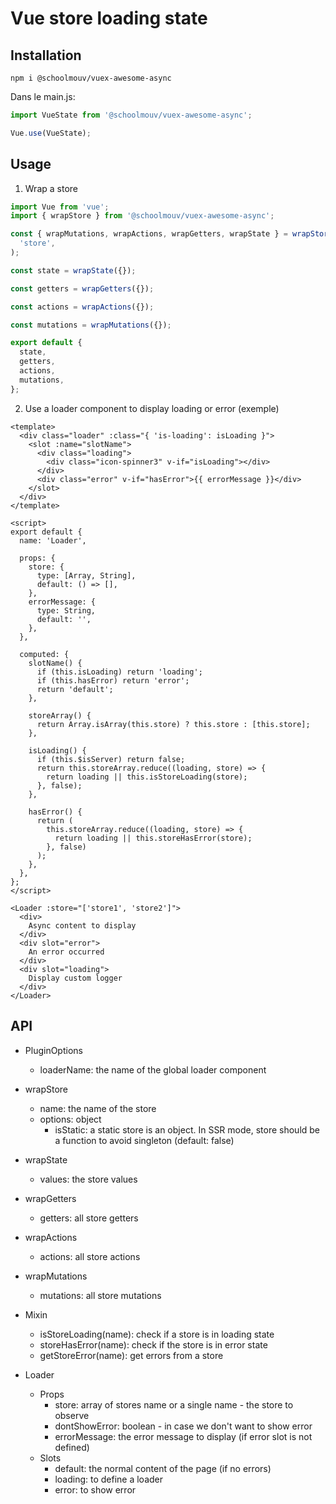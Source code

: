 # Vue store loading state

## Installation

```
npm i @schoolmouv/vuex-awesome-async
```

Dans le main.js:

```javascript
import VueState from '@schoolmouv/vuex-awesome-async';

Vue.use(VueState);
```

## Usage

1.  Wrap a store

```javascript
import Vue from 'vue';
import { wrapStore } from '@schoolmouv/vuex-awesome-async';

const { wrapMutations, wrapActions, wrapGetters, wrapState } = wrapStore(
  'store',
);

const state = wrapState({});

const getters = wrapGetters({});

const actions = wrapActions({});

const mutations = wrapMutations({});

export default {
  state,
  getters,
  actions,
  mutations,
};
```

2. Use a loader component to display loading or error (exemple)

```vue
<template>
  <div class="loader" :class="{ 'is-loading': isLoading }">
    <slot :name="slotName">
      <div class="loading">
        <div class="icon-spinner3" v-if="isLoading"></div>
      </div>
      <div class="error" v-if="hasError">{{ errorMessage }}</div>
    </slot>
  </div>
</template>

<script>
export default {
  name: 'Loader',

  props: {
    store: {
      type: [Array, String],
      default: () => [],
    },
    errorMessage: {
      type: String,
      default: '',
    },
  },

  computed: {
    slotName() {
      if (this.isLoading) return 'loading';
      if (this.hasError) return 'error';
      return 'default';
    },

    storeArray() {
      return Array.isArray(this.store) ? this.store : [this.store];
    },

    isLoading() {
      if (this.$isServer) return false;
      return this.storeArray.reduce((loading, store) => {
        return loading || this.isStoreLoading(store);
      }, false);
    },

    hasError() {
      return (
        this.storeArray.reduce((loading, store) => {
          return loading || this.storeHasError(store);
        }, false)
      );
    },
  },
};
</script>
```

```vue
<Loader :store="['store1', 'store2']">
  <div>
    Async content to display
  </div>
  <div slot="error">
    An error occurred
  </div>
  <div slot="loading">
    Display custom logger
  </div>
</Loader>
```

## API

- PluginOptions

  - loaderName: the name of the global loader component

- wrapStore

  - name: the name of the store
  - options: object
    - isStatic: a static store is an object. In SSR mode, store should be a function to avoid singleton (default: false)

- wrapState

  - values: the store values

- wrapGetters

  - getters: all store getters

- wrapActions

  - actions: all store actions

- wrapMutations

  - mutations: all store mutations

- Mixin

  - isStoreLoading(name): check if a store is in loading state
  - storeHasError(name): check if the store is in error state
  - getStoreError(name): get errors from a store

- Loader

  - Props
    - store: array of stores name or a single name - the store to observe
    - dontShowError: boolean - in case we don't want to show error
    - errorMessage: the error message to display (if error slot is not defined)
  - Slots
    - default: the normal content of the page (if no errors)
    - loading: to define a loader
    - error: to show error
